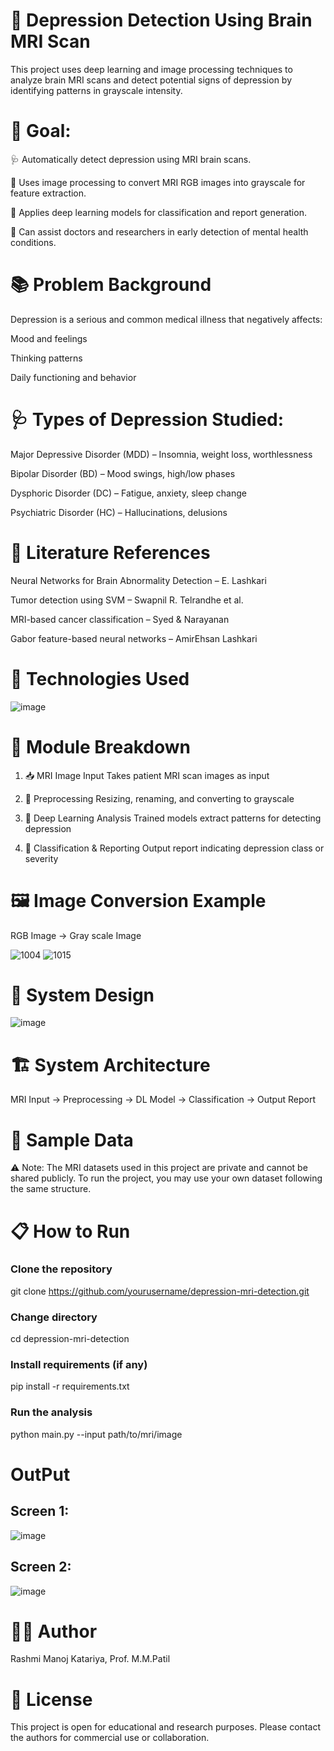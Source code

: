 # 🧠 Depression Detection Using Brain MRI Scan
This project uses deep learning and image processing techniques to analyze brain MRI scans and detect potential signs of depression by identifying patterns in grayscale intensity.

# 🎯 Goal: 
🩺 Automatically detect depression using MRI brain scans.

🧠 Uses image processing to convert MRI RGB images into grayscale for feature extraction.

🤖 Applies deep learning models for classification and report generation.

🏥 Can assist doctors and researchers in early detection of mental health conditions.

# 📚 Problem Background
Depression is a serious and common medical illness that negatively affects:

Mood and feelings

Thinking patterns

Daily functioning and behavior

# 🩺 Types of Depression Studied:
Major Depressive Disorder (MDD) – Insomnia, weight loss, worthlessness

Bipolar Disorder (BD) – Mood swings, high/low phases

Dysphoric Disorder (DC) – Fatigue, anxiety, sleep change

Psychiatric Disorder (HC) – Hallucinations, delusions

# 🧪 Literature References
Neural Networks for Brain Abnormality Detection – E. Lashkari

Tumor detection using SVM – Swapnil R. Telrandhe et al.

MRI-based cancer classification – Syed & Narayanan

Gabor feature-based neural networks – AmirEhsan Lashkari

# 🧬 Technologies Used
![image](https://github.com/user-attachments/assets/eae0b432-1a99-474d-afc5-386401d683fb)

# 🧰 Module Breakdown
1. 📥 MRI Image Input
Takes patient MRI scan images as input

2. 🔧 Preprocessing
Resizing, renaming, and converting to grayscale

3. 🧠 Deep Learning Analysis
Trained models extract patterns for detecting depression

4. 📄 Classification & Reporting
Output report indicating depression class or severity

# 🖼️ Image Conversion Example

RGB Image -> Gray scale Image

![1004](https://github.com/user-attachments/assets/ef15a66d-3dbe-4717-aa93-6dc72686e930)  ![1015](https://github.com/user-attachments/assets/b2957184-3333-41c6-999a-76c8fc4aa5a9)


# 📌 System Design
![image](https://github.com/user-attachments/assets/680f66d5-f9c5-4631-a4cb-ec691e85aadb)


# 🏗️ System Architecture
MRI Input → Preprocessing → DL Model → Classification → Output Report

# 🧪 Sample Data
⚠️ Note: The MRI datasets used in this project are private and cannot be shared publicly.
To run the project, you may use your own dataset following the same structure.

# 📋 How to Run
### Clone the repository

git clone https://github.com/yourusername/depression-mri-detection.git

### Change directory

cd depression-mri-detection

### Install requirements (if any)

pip install -r requirements.txt

### Run the analysis

python main.py --input path/to/mri/image

# OutPut

## Screen 1:

![image](https://github.com/user-attachments/assets/34e86bbd-cc92-4275-b13e-2e2ebedc1afb)

## Screen 2:

![image](https://github.com/user-attachments/assets/58353ffd-ce3c-4383-abd7-7c56758a7891)


# 👩‍💻 Author
Rashmi Manoj Katariya, Prof. M.M.Patil

# 📄 License
This project is open for educational and research purposes. Please contact the authors for commercial use or collaboration.
